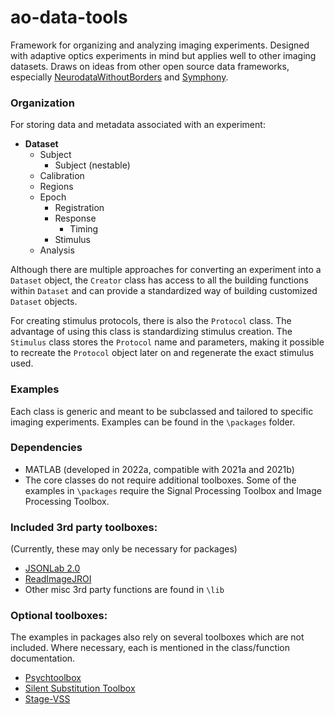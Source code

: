 # ao-data-tools

Framework for organizing and analyzing imaging experiments. Designed with adaptive optics experiments in mind but applies well to other imaging datasets. Draws on ideas from other open source data frameworks, especially [NeurodataWithoutBorders](https://github.com/NeurodataWithoutBorders) and [Symphony](https://github.com/Symphony-DAS/symphony-matlab). 

### Organization 

For storing data and metadata associated with an experiment:

- **Dataset**
  - Subject
    - Subject (nestable) 
  - Calibration
  - Regions
  - Epoch
    - Registration
    - Response
      - Timing
    - Stimulus
   - Analysis

Although there are multiple approaches for converting an experiment into a `Dataset` object, the `Creator` class has access to all the building functions within `Dataset` and can provide a standardized way of building customized `Dataset` objects.

For creating stimulus protocols, there is also the `Protocol` class. The advantage of using this class is standardizing stimulus creation. The `Stimulus` class stores the `Protocol` name and parameters, making it possible to recreate the `Protocol` object later on and regenerate the exact stimulus used.


### Examples
Each class is generic and meant to be subclassed and tailored to specific imaging experiments. Examples can be found in the `\packages` folder.


### Dependencies
- MATLAB (developed in 2022a, compatible with 2021a and 2021b)
- The core classes do not require additional toolboxes. Some of the examples in `\packages` require the Signal Processing Toolbox and Image Processing Toolbox.

### Included 3rd party toolboxes:
(Currently, these may only be necessary for packages)
- [JSONLab 2.0](https://www.mathworks.com/matlabcentral/fileexchange/33381-jsonlab-a-toolbox-to-encode-decode-json-files?s_tid=ta_fx_results)
- [ReadImageJROI](https://github.com/DylanMuir/ReadImageJROI)
- Other misc 3rd party functions are found in `\lib`

### Optional toolboxes:
The examples in packages also rely on several toolboxes which are not included. Where necessary, each is mentioned in the class/function documentation.
- [Psychtoolbox](https://github.com/Psychtoolbox-3/Psychtoolbox-3)
- [Silent Substitution Toolbox](https://github.com/spitschan/SilentSubstitutionToolbox)
- [Stage-VSS](https://github.com/Stage-VSS/stage)